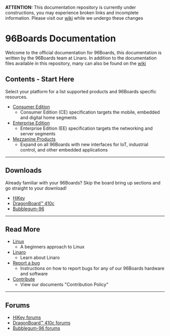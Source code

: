**ATTENTION:** This documentation repository is currently under constructions, you may experience broken links and incomplete information. Please visit our [wiki](../../wiki) while we undergo these changes

# 96Boards Documentation

Welcome to the official documentation for 96Boards, this documentation is written by the 96Boards team at Linaro. In addition to the documentation files available in this repository,
many can also be found on the [wiki](../../wiki)

## Contents - Start Here

Select your platform for a list supported products and 96Boards specific resources. 

- [Consumer Edition](ConsumerEdition/README.md)
   - Consumer Edition (CE) specification targets the mobile, embedded and digital home segments
- [Enterprise Edition](EnterpriseEdition/README.md)
   - Enterprise Edition (EE) specification targets the networking and server segments
- [Mezzanine Products](MezzanineProducts/README.md)
   - Expand on all 96Boards with new interfaces for IoT, industrial control, and other embedded applications
   
***

## Downloads

Already familiar with your 96Boards? Skip the board bring up sections and go straight to your download!

- [HiKey](ConsumerEdition/HiKey/Downloads/README.md)
- [DragonBoard™ 410c](ConsumerEdition/DragonBoard-410c/Downloads/README.md)
- [Bubblegum-96](ConsumerEdition/Bubblegum-96/Downloads/README.md)

***
## Read More

- [Linux](Linux.md)
   - A beginners approach to Linux
- [Linaro](Linaro.md)
   - Learn about Linaro
- [Report a bug](Report_a_bug.md)
   - Instructions on how to report bugs for any of our 96Boards hardware and software
- [Contribute](Contribute.md)
   - View our documents "Contribution Policy"

***

## Forums

- [HiKey forums](http://www.96boards.org/forums/forum/products/hikey/)
- [DragonBoard™ 410c forums](http://www.96boards.org/forums/forum/products/dragonboard410c/)
- [Bubblegum-96 forums](http://www.96boards.org/forums/forum/products/bubblegum96/)
